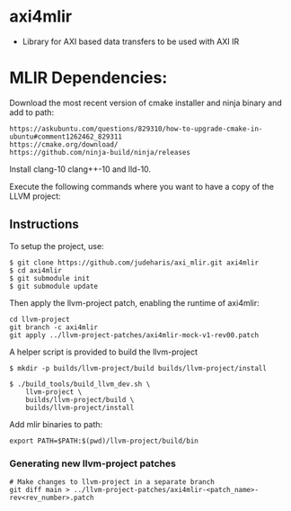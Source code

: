 # axi4mlir

* Library for AXI based data transfers to be used with AXI IR


# MLIR Dependencies:

Download the most recent version of cmake installer and ninja binary and add to path:

```
https://askubuntu.com/questions/829310/how-to-upgrade-cmake-in-ubuntu#comment1262462_829311
https://cmake.org/download/
https://github.com/ninja-build/ninja/releases
```

Install clang-10 clang++-10 and lld-10.

Execute the following commands where you want to have a copy of the LLVM project:

## Instructions

To setup the project, use:

```shell
$ git clone https://github.com/judeharis/axi_mlir.git axi4mlir
$ cd axi4mlir
$ git submodule init
$ git submodule update
```

Then apply the llvm-project patch, enabling the runtime of axi4mlir:

```shell
cd llvm-project 
git branch -c axi4mlir
git apply ../llvm-project-patches/axi4mlir-mock-v1-rev00.patch
```

A helper script is provided to build the llvm-project

```shell
$ mkdir -p builds/llvm-project/build builds/llvm-project/install

$ ./build_tools/build_llvm_dev.sh \
    llvm-project \
    builds/llvm-project/build \
    builds/llvm-project/install
```

Add mlir binaries to path:

```
export PATH=$PATH:$(pwd)/llvm-project/build/bin
```

### Generating new llvm-project patches

```shell
# Make changes to llvm-project in a separate branch
git diff main > ../llvm-project-patches/axi4mlir-<patch_name>-rev<rev_number>.patch
```